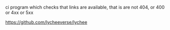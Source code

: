 ci program which checks that links are available, that is are not 404, or 400 or 4xx or 5xx

https://github.com/lycheeverse/lychee